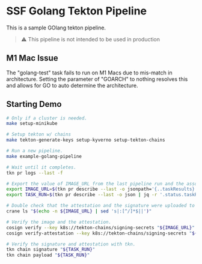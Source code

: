 # SSF Golang Tekton Pipeline

This is a sample GOlang tekton pipeline.

> :warning: This pipeline is not intended to be used in production

## M1 Mac Issue

The "golang-test" task fails to run on M1 Macs due to mis-match in architecture.
Setting the parameter of "GOARCH" to nothing resolves this and allows for GO to
auto determine the architecture.

## Starting Demo

```bash
# Only if a cluster is needed.
make setup-minikube

# Setup tekton w/ chains
make tekton-generate-keys setup-kyverno setup-tekton-chains

# Run a new pipeline.
make example-golang-pipeline

# Wait until it completes.
tkn pr logs --last -f

# Export the value of IMAGE_URL from the last pipeline run and the associated taskrun name:
export IMAGE_URL=$(tkn pr describe --last -o jsonpath='{..taskResults}' | jq -r '.[] | select(.name | match("IMAGE_URL$")) | .value')
export TASK_RUN=$(tkn pr describe --last -o json | jq -r '.status.taskRuns | keys[] as $k | {"k": $k, "v": .[$k]} | select(.v.status.taskResults[]?.name | match("IMAGE_URL$")) | .k')

# Double check that the attestation and the signature were uploaded to the OCI.
crane ls "$(echo -n ${IMAGE_URL} | sed 's|:[^/]*$||')"

# Verify the image and the attestation.
cosign verify --key k8s://tekton-chains/signing-secrets "${IMAGE_URL}"
cosign verify-attestation --key k8s://tekton-chains/signing-secrets "${IMAGE_URL}"

# Verify the signature and attestation with tkn.
tkn chain signature "${TASK_RUN}"
tkn chain payload "${TASK_RUN}"
```
